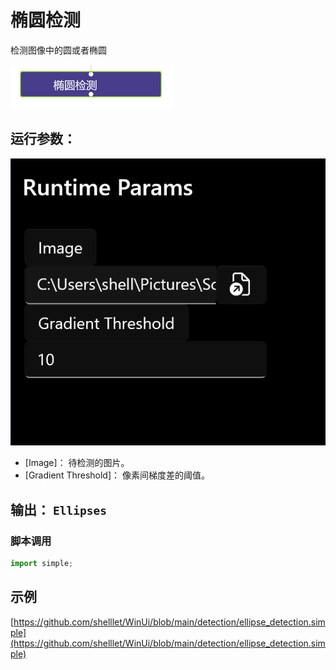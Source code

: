 # 椭圆检测 
检测图像中的圆或者椭圆

![param](./images/2022-12-24_110035.png ':size=90%')


## 运行参数：
![param](./images/01.png ':size=90%')

* [Image]： 待检测的图片。
* [Gradient Threshold]： 像素间梯度差的阈值。

## 输出： `Ellipses`


### 脚本调用

```python
import simple;


```

## 示例

[https://github.com/shelllet/WinUi/blob/main/detection/ellipse_detection.simple](https://github.com/shelllet/WinUi/blob/main/detection/ellipse_detection.simple)

